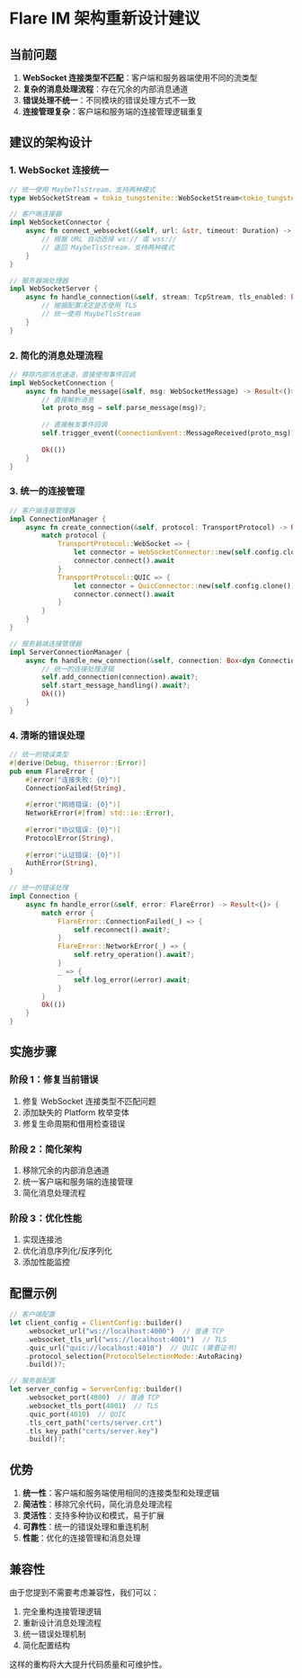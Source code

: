 # Flare IM 架构重新设计建议

## 当前问题

1. **WebSocket 连接类型不匹配**：客户端和服务器端使用不同的流类型
2. **复杂的消息处理流程**：存在冗余的内部消息通道
3. **错误处理不统一**：不同模块的错误处理方式不一致
4. **连接管理复杂**：客户端和服务端的连接管理逻辑重复

## 建议的架构设计

### 1. WebSocket 连接统一

```rust
// 统一使用 MaybeTlsStream，支持两种模式
type WebSocketStream = tokio_tungstenite::WebSocketStream<tokio_tungstenite::MaybeTlsStream<tokio::net::TcpStream>>;

// 客户端连接器
impl WebSocketConnector {
    async fn connect_websocket(&self, url: &str, timeout: Duration) -> Result<WebSocketStream> {
        // 根据 URL 自动选择 ws:// 或 wss://
        // 返回 MaybeTlsStream，支持两种模式
    }
}

// 服务器端处理器
impl WebSocketServer {
    async fn handle_connection(&self, stream: TcpStream, tls_enabled: bool) -> Result<()> {
        // 根据配置决定是否使用 TLS
        // 统一使用 MaybeTlsStream
    }
}
```

### 2. 简化的消息处理流程

```rust
// 移除内部消息通道，直接使用事件回调
impl WebSocketConnection {
    async fn handle_message(&self, msg: WebSocketMessage) -> Result<()> {
        // 直接解析消息
        let proto_msg = self.parse_message(msg)?;
        
        // 直接触发事件回调
        self.trigger_event(ConnectionEvent::MessageReceived(proto_msg)).await;
        
        Ok(())
    }
}
```

### 3. 统一的连接管理

```rust
// 客户端连接管理器
impl ConnectionManager {
    async fn create_connection(&self, protocol: TransportProtocol) -> Result<Box<dyn Connection>> {
        match protocol {
            TransportProtocol::WebSocket => {
                let connector = WebSocketConnector::new(self.config.clone());
                connector.connect().await
            }
            TransportProtocol::QUIC => {
                let connector = QuicConnector::new(self.config.clone());
                connector.connect().await
            }
        }
    }
}

// 服务器端连接管理器
impl ServerConnectionManager {
    async fn handle_new_connection(&self, connection: Box<dyn Connection>) -> Result<()> {
        // 统一的连接处理逻辑
        self.add_connection(connection).await?;
        self.start_message_handling().await?;
        Ok(())
    }
}
```

### 4. 清晰的错误处理

```rust
// 统一的错误类型
#[derive(Debug, thiserror::Error)]
pub enum FlareError {
    #[error("连接失败: {0}")]
    ConnectionFailed(String),
    
    #[error("网络错误: {0}")]
    NetworkError(#[from] std::io::Error),
    
    #[error("协议错误: {0}")]
    ProtocolError(String),
    
    #[error("认证错误: {0}")]
    AuthError(String),
}

// 统一的错误处理
impl Connection {
    async fn handle_error(&self, error: FlareError) -> Result<()> {
        match error {
            FlareError::ConnectionFailed(_) => {
                self.reconnect().await?;
            }
            FlareError::NetworkError(_) => {
                self.retry_operation().await?;
            }
            _ => {
                self.log_error(&error).await;
            }
        }
        Ok(())
    }
}
```

## 实施步骤

### 阶段 1：修复当前错误
1. 修复 WebSocket 连接类型不匹配问题
2. 添加缺失的 Platform 枚举变体
3. 修复生命周期和借用检查错误

### 阶段 2：简化架构
1. 移除冗余的内部消息通道
2. 统一客户端和服务端的连接管理
3. 简化消息处理流程

### 阶段 3：优化性能
1. 实现连接池
2. 优化消息序列化/反序列化
3. 添加性能监控

## 配置示例

```rust
// 客户端配置
let client_config = ClientConfig::builder()
    .websocket_url("ws://localhost:4000")  // 普通 TCP
    .websocket_tls_url("wss://localhost:4001")  // TLS
    .quic_url("quic://localhost:4010")  // QUIC (需要证书)
    .protocol_selection(ProtocolSelectionMode::AutoRacing)
    .build()?;

// 服务器配置
let server_config = ServerConfig::builder()
    .websocket_port(4000)  // 普通 TCP
    .websocket_tls_port(4001)  // TLS
    .quic_port(4010)  // QUIC
    .tls_cert_path("certs/server.crt")
    .tls_key_path("certs/server.key")
    .build()?;
```

## 优势

1. **统一性**：客户端和服务端使用相同的连接类型和处理逻辑
2. **简洁性**：移除冗余代码，简化消息处理流程
3. **灵活性**：支持多种协议和模式，易于扩展
4. **可靠性**：统一的错误处理和重连机制
5. **性能**：优化的连接管理和消息处理

## 兼容性

由于您提到不需要考虑兼容性，我们可以：
1. 完全重构连接管理逻辑
2. 重新设计消息处理流程
3. 统一错误处理机制
4. 简化配置结构

这样的重构将大大提升代码质量和可维护性。 